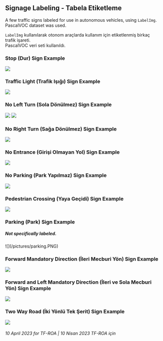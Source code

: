 ##  Signage Labeling - Tabela Etiketleme
A few traffic signs labeled for use in autonomous vehicles, using `LabelImg`. <br />
PascalVOC dataset was used.

`LabelImg` kullanılarak otonom araçlarda kullanım için etiketlenmiş birkaç trafik işareti. <br />
PascalVOC veri seti kullanıldı.

### Stop (Dur) Sign Example
![](/pictures/stop.PNG)

### Traffic Light (Trafik Işığı) Sign Example
![](/pictures/trafficLight.PNG)

### No Left Turn (Sola Dönülmez) Sign Example
![](/pictures/stop_noLeftTurn.PNG)
![](/pictures/noLeft.PNG)

### No Right Turn (Sağa Dönülmez) Sign Example
![](/pictures/trafficLight_noRightTurn.PNG)

### No Entrance (Girişi Olmayan Yol) Sign Example
![](/pictures/noEntrance.PNG)

### No Parking (Park Yapılmaz) Sign Example
![](/pictures/noparking.PNG)
 
### Pedestrian Crossing (Yaya Geçidi) Sign Example
![](/pictures/pedestrianCrossing.PNG) 

### Parking (Park) Sign Example
<h5>Not specifically labeled.</h5>
![](/pictures/parking.PNG)

### Forward Mandatory Direction (İleri Mecburi Yön) Sign Example
![](/pictures/forward.PNG)

### Forward and Left Mandatory Direction (İleri ve Sola Mecburi Yön) Sign Example
![](/pictures/forwardAndLeft.PNG)

### Two Way Road (İki Yönlü Tek Şerit) Sign Example
![](/pictures/twoWayRoad.PNG)
 
 <p &emsp><h6>10 April 2023 for TF-ROA | 10 Nisan 2023 TF-ROA için</h6>
